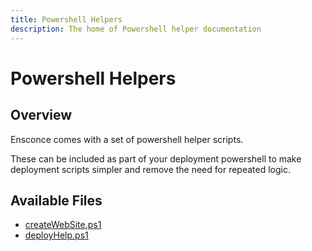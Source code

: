 ```yaml
---
title: Powershell Helpers
description: The home of Powershell helper documentation
---
```


# Powershell Helpers

## Overview

Ensconce comes with a set of powershell helper scripts.  

These can be included as part of your deployment powershell to make deployment scripts simpler and remove the need for repeated logic.

## Available Files

* [createWebSite.ps1](create-website)
* [deployHelp.ps1](deploy-help)

<!---
* [serviceManagement.ps1](service-management)
* [userManagement.ps1](user-management)
-->

